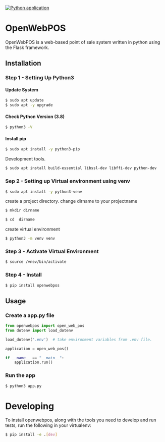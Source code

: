[![Python application](https://github.com/baezfb/OpenWebPOS/actions/workflows/python-app.yml/badge.svg)](https://github.com/baezfb/OpenWebPOS/actions/workflows/python-app.yml)
# OpenWebPOS

OpenWebPOS is a web-based point of sale system written in python using the Flask framework.

## Installation

### Step 1 - Setting Up Python3

#### Update System
```bash
$ sudo apt update
$ sudo apt -y upgrade
```

#### Check Python Version (3.8)
```bash
$ python3 -V
```

#### Install pip
```bash
$ sudo apt install -y python3-pip
```
Development tools.
```bash
$ sudo apt install build-essential libssl-dev libffi-dev python-dev
```

### Sep 2 - Setting up Virtual environment using venv

```bash
$ sudo apt install -y python3-venv
```

create a project directory. change dirname to your projectname

```bash
$ mkdir dirname
```

```bash
$ cd  dirname
```

create virtual environment

```bash
$ python3 -m venv venv
```

### Step 3 - Activate Virtual Environment

```bash
$ source /vnev/bin/activate
```

### Step 4 - Install
```bash
$ pip install openwebpos
```

## Usage

### Create a app.py file

```python
from openwebpos import open_web_pos
from dotenv import load_dotenv

load_dotenv('.env')  # take environment variables from .env file.

application = open_web_pos()

if __name__ == "__main__":
    application.run()
```

### Run the app

```bash
$ python3 app.py
```

# Developing

To install openwebpos, along with the tools you need to develop and run tests, run the following in your virtualenv:

```bash
$ pip install -e .[dev]
```